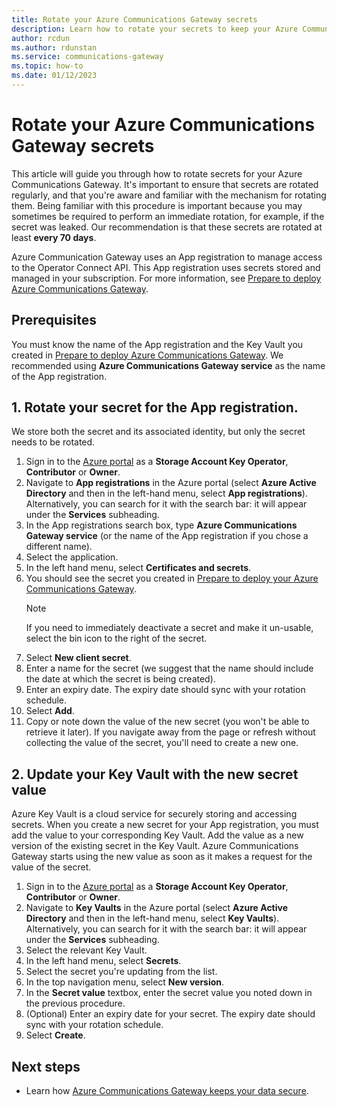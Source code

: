 ```yaml
---
title: Rotate your Azure Communications Gateway secrets
description: Learn how to rotate your secrets to keep your Azure Communications Gateway secure.
author: rcdun
ms.author: rdunstan
ms.service: communications-gateway
ms.topic: how-to 
ms.date: 01/12/2023
---
```


# Rotate your Azure Communications Gateway secrets

This article will guide you through how to rotate secrets for your Azure Communications Gateway. It's important to ensure that secrets are rotated regularly, and that you're aware and familiar with the mechanism for rotating them. Being familiar with this procedure is important because you may sometimes be required to perform an immediate rotation, for example, if the secret was leaked. Our recommendation is that these secrets are rotated at least **every 70 days**.

Azure Communication Gateway uses an App registration to manage access to the Operator Connect API. This App registration uses secrets stored and managed in your subscription. For more information, see [Prepare to deploy Azure Communications Gateway](prepare-to-deploy.md).

## Prerequisites

You must know the name of the App registration and the Key Vault you created in [Prepare to deploy Azure Communications Gateway](deploy.md). We recommended using **Azure Communications Gateway service** as the name of the App registration.

## 1. Rotate your secret for the App registration.

We store both the secret and its associated identity, but only the secret needs to be rotated. 

1. Sign in to the [Azure portal](https://ms.portal.azure.com/) as a **Storage Account Key Operator**, **Contributor** or **Owner**.
1. Navigate to **App registrations** in the Azure portal (select **Azure Active Directory** and then in the left-hand menu, select **App registrations**). Alternatively, you can search for it with the search bar: it will appear under the **Services** subheading.
1. In the App registrations search box, type **Azure Communications Gateway service** (or the name of the App registration if you chose a different name).
1. Select the application.
1. In the left hand menu, select **Certificates and secrets**.
1. You should see the secret you created in [Prepare to deploy your Azure Communications Gateway](prepare-to-deploy.md).
    > [!NOTE]
    >If you need to immediately deactivate a secret and make it un-usable, select the bin icon to the right of the secret.
1. Select **New client secret**. 
1. Enter a name for the secret (we suggest that the name should include the date at which the secret is being created).
1. Enter an expiry date. The expiry date should sync with your rotation schedule.
1. Select **Add**. 
1. Copy or note down the value of the new secret (you won't be able to retrieve it later). If you navigate away from the page or refresh without collecting the value of the secret, you'll need to create a new one.

## 2. Update your Key Vault with the new secret value

Azure Key Vault is a cloud service for securely storing and accessing secrets. When you create a new secret for your App registration, you must add the value to your corresponding Key Vault. Add the value as a new version of the existing secret in the Key Vault. Azure Communications Gateway starts using the new value as soon as it makes a request for the value of the secret.

1. Sign in to the [Azure portal](https://ms.portal.azure.com/) as a **Storage Account Key Operator**, **Contributor** or **Owner**.
1. Navigate to **Key Vaults** in the Azure portal (select **Azure Active Directory** and then in the left-hand menu, select **Key Vaults**). Alternatively, you can search for it with the search bar: it will appear under the **Services** subheading.
1. Select the relevant Key Vault.
1. In the left hand menu, select **Secrets**.
1. Select the secret you're updating from the list.
1. In the top navigation menu, select **New version**.
1. In the **Secret value** textbox, enter the secret value you noted down in the previous procedure.
1. (Optional) Enter an expiry date for your secret. The expiry date should sync with your rotation schedule.
1. Select **Create**.


## Next steps

- Learn how [Azure Communications Gateway keeps your data secure](security.md).
